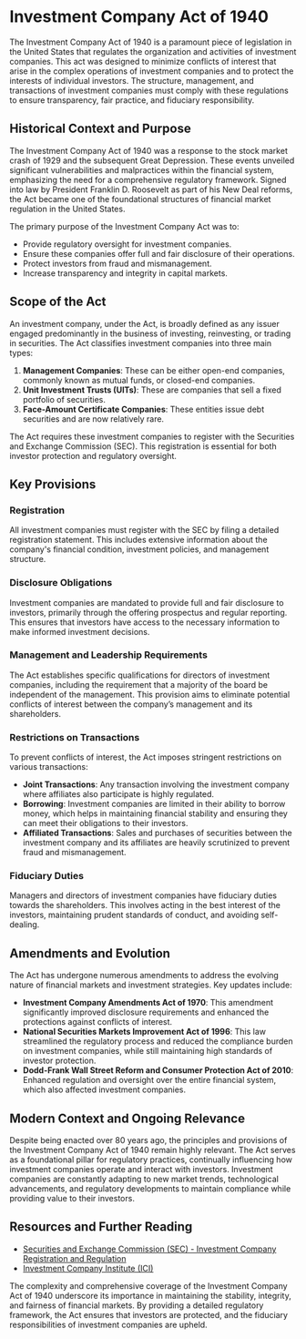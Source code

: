 # Investment Company Act of 1940

The Investment Company Act of 1940 is a paramount piece of legislation in the United States that regulates the organization and activities of investment companies. This act was designed to minimize conflicts of interest that arise in the complex operations of investment companies and to protect the interests of individual investors. The structure, management, and transactions of investment companies must comply with these regulations to ensure transparency, fair practice, and fiduciary responsibility.

## Historical Context and Purpose

The Investment Company Act of 1940 was a response to the stock market crash of 1929 and the subsequent Great Depression. These events unveiled significant vulnerabilities and malpractices within the financial system, emphasizing the need for a comprehensive regulatory framework. Signed into law by President Franklin D. Roosevelt as part of his New Deal reforms, the Act became one of the foundational structures of financial market regulation in the United States.

The primary purpose of the Investment Company Act was to:

- Provide regulatory oversight for investment companies.
- Ensure these companies offer full and fair disclosure of their operations.
- Protect investors from fraud and mismanagement.
- Increase transparency and integrity in capital markets.

## Scope of the Act

An investment company, under the Act, is broadly defined as any issuer engaged predominantly in the business of investing, reinvesting, or trading in securities. The Act classifies investment companies into three main types:

1. **Management Companies**: These can be either open-end companies, commonly known as mutual funds, or closed-end companies.
2. **Unit Investment Trusts (UITs)**: These are companies that sell a fixed portfolio of securities.
3. **Face-Amount Certificate Companies**: These entities issue debt securities and are now relatively rare.

The Act requires these investment companies to register with the Securities and Exchange Commission (SEC). This registration is essential for both investor protection and regulatory oversight.

## Key Provisions

### Registration

All investment companies must register with the SEC by filing a detailed registration statement. This includes extensive information about the company's financial condition, investment policies, and management structure.

### Disclosure Obligations

Investment companies are mandated to provide full and fair disclosure to investors, primarily through the offering prospectus and regular reporting. This ensures that investors have access to the necessary information to make informed investment decisions.

### Management and Leadership Requirements

The Act establishes specific qualifications for directors of investment companies, including the requirement that a majority of the board be independent of the management. This provision aims to eliminate potential conflicts of interest between the company’s management and its shareholders.

### Restrictions on Transactions

To prevent conflicts of interest, the Act imposes stringent restrictions on various transactions:
- **Joint Transactions**: Any transaction involving the investment company where affiliates also participate is highly regulated.
- **Borrowing**: Investment companies are limited in their ability to borrow money, which helps in maintaining financial stability and ensuring they can meet their obligations to their investors.
- **Affiliated Transactions**: Sales and purchases of securities between the investment company and its affiliates are heavily scrutinized to prevent fraud and mismanagement.

### Fiduciary Duties

Managers and directors of investment companies have fiduciary duties towards the shareholders. This involves acting in the best interest of the investors, maintaining prudent standards of conduct, and avoiding self-dealing.

## Amendments and Evolution

The Act has undergone numerous amendments to address the evolving nature of financial markets and investment strategies. Key updates include:

- **Investment Company Amendments Act of 1970**: This amendment significantly improved disclosure requirements and enhanced the protections against conflicts of interest.
- **National Securities Markets Improvement Act of 1996**: This law streamlined the regulatory process and reduced the compliance burden on investment companies, while still maintaining high standards of investor protection.
- **Dodd-Frank Wall Street Reform and Consumer Protection Act of 2010**: Enhanced regulation and oversight over the entire financial system, which also affected investment companies.

## Modern Context and Ongoing Relevance

Despite being enacted over 80 years ago, the principles and provisions of the Investment Company Act of 1940 remain highly relevant. The Act serves as a foundational pillar for regulatory practices, continually influencing how investment companies operate and interact with investors. Investment companies are constantly adapting to new market trends, technological advancements, and regulatory developments to maintain compliance while providing value to their investors.

## Resources and Further Reading

- [Securities and Exchange Commission (SEC) - Investment Company Registration and Regulation](https://www.sec.gov)
- [Investment Company Institute (ICI)](https://www.ici.org)

The complexity and comprehensive coverage of the Investment Company Act of 1940 underscore its importance in maintaining the stability, integrity, and fairness of financial markets. By providing a detailed regulatory framework, the Act ensures that investors are protected, and the fiduciary responsibilities of investment companies are upheld.